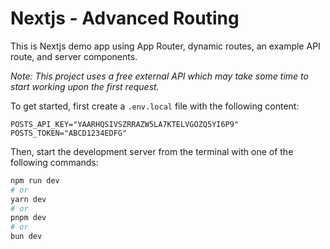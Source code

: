 # Nextjs - Advanced Routing

This is Nextjs demo app using App Router, dynamic routes, an example API route, and server components.

_Note: This project uses a free external API which may take some time to start working upon the first request._

To get started,
first create a `.env.local` file with the following content:

```
POSTS_API_KEY="YAARHQSIVSZRRAZW5LA7KTELVGOZQ5YI6P9"
POSTS_TOKEN="ABCD1234EDFG"
```

Then, start the development server from the terminal with one of the following commands:

```bash
npm run dev
# or
yarn dev
# or
pnpm dev
# or
bun dev
```
